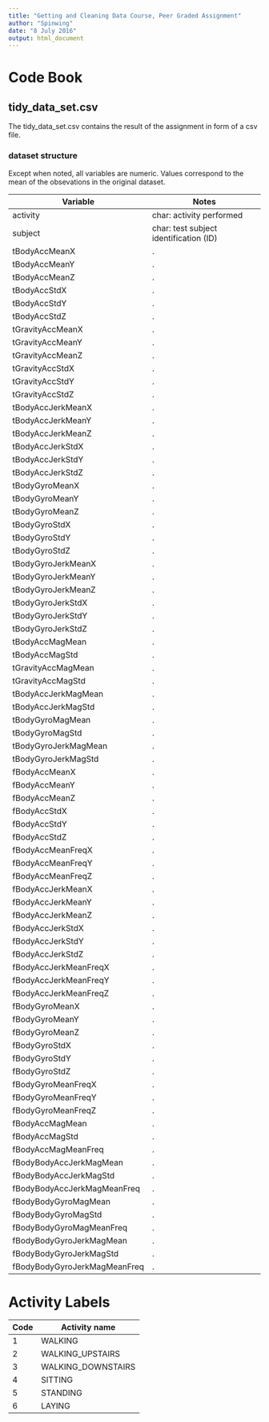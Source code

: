 ```yaml
---
title: "Getting and Cleaning Data Course, Peer Graded Assignment"
author: "Spinwing"
date: "8 July 2016"
output: html_document
---
```


# Code Book

## tidy_data_set.csv 

The tidy_data_set.csv contains the result of the assignment in form of a csv file.

### dataset structure
Except when noted, all variables are numeric. Values correspond to the mean
of the obsevations in the original dataset.

Variable | Notes
-------- | ----------------------------------------
activity | char: activity performed
subject | char: test subject identification (ID)
tBodyAccMeanX | . 
tBodyAccMeanY | . 
tBodyAccMeanZ | . 
tBodyAccStdX | . 
tBodyAccStdY | . 
tBodyAccStdZ | . 
tGravityAccMeanX | .  
tGravityAccMeanY | . 
tGravityAccMeanZ | . 
tGravityAccStdX | . 
tGravityAccStdY                | .
tGravityAccStdZ                | .
tBodyAccJerkMeanX              | .
tBodyAccJerkMeanY              | .
tBodyAccJerkMeanZ              | .
tBodyAccJerkStdX               | .
tBodyAccJerkStdY               | .
tBodyAccJerkStdZ               | .
tBodyGyroMeanX                 | .
tBodyGyroMeanY                 | .
tBodyGyroMeanZ                 | .
tBodyGyroStdX                  | .
tBodyGyroStdY                  | .
tBodyGyroStdZ                  | .
tBodyGyroJerkMeanX             | .
tBodyGyroJerkMeanY             | .
tBodyGyroJerkMeanZ             | .
tBodyGyroJerkStdX              | .
tBodyGyroJerkStdY              | .
tBodyGyroJerkStdZ              | .
tBodyAccMagMean                | .
tBodyAccMagStd                 | .
tGravityAccMagMean             | .
tGravityAccMagStd              | .
tBodyAccJerkMagMean            | . 
tBodyAccJerkMagStd             | .
tBodyGyroMagMean               | .
tBodyGyroMagStd                | .
tBodyGyroJerkMagMean           | .
tBodyGyroJerkMagStd            | .
fBodyAccMeanX                  | .
fBodyAccMeanY                  | .
fBodyAccMeanZ                  | .
fBodyAccStdX                   | .
fBodyAccStdY                   | .
fBodyAccStdZ                   | .
fBodyAccMeanFreqX              | .
fBodyAccMeanFreqY              | .
fBodyAccMeanFreqZ              | .
fBodyAccJerkMeanX              | .
fBodyAccJerkMeanY              | .
fBodyAccJerkMeanZ              | .
fBodyAccJerkStdX               | .
fBodyAccJerkStdY               | .
fBodyAccJerkStdZ               | .
fBodyAccJerkMeanFreqX          | .
fBodyAccJerkMeanFreqY          | .
fBodyAccJerkMeanFreqZ          | .
fBodyGyroMeanX                 | .
fBodyGyroMeanY                 | .
fBodyGyroMeanZ                 | .
fBodyGyroStdX                  | .
fBodyGyroStdY                  | .
fBodyGyroStdZ                  | .
fBodyGyroMeanFreqX             | .
fBodyGyroMeanFreqY             | .
fBodyGyroMeanFreqZ             | .
fBodyAccMagMean                | .
fBodyAccMagStd                 | .
fBodyAccMagMeanFreq            | .
fBodyBodyAccJerkMagMean        | .
fBodyBodyAccJerkMagStd         | .
fBodyBodyAccJerkMagMeanFreq    | .
fBodyBodyGyroMagMean           | .
fBodyBodyGyroMagStd            | .
fBodyBodyGyroMagMeanFreq       | .
fBodyBodyGyroJerkMagMean       | .
fBodyBodyGyroJerkMagStd        | .
fBodyBodyGyroJerkMagMeanFreq   | .

# Activity Labels
Code | Activity name
---- | -------------
1 | WALKING
2 | WALKING_UPSTAIRS
3 | WALKING_DOWNSTAIRS
4 | SITTING
5 | STANDING
6 | LAYING